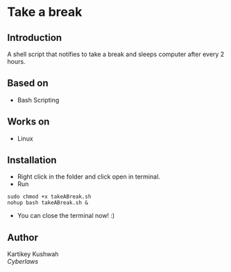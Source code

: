 # Take a break

## Introduction 
A shell script that notifies to take a break and sleeps computer after every 2 hours. 

## Based on 
- Bash Scripting

## Works on 
- Linux

## Installation
- Right click in the folder and click open in terminal. 
- Run
``` 
sudo chmod +x takeABreak.sh
nohup bash takeABreak.sh &
``` 
- You can close the terminal now! :) 

## Author
Kartikey Kushwah  
_Cyberlaws_
